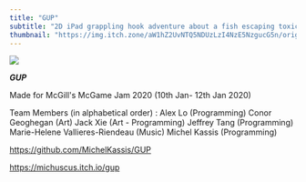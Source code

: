 ```yaml
---
title: "GUP"
subtitle: "2D iPad grappling hook adventure about a fish escaping toxic air (Unity)"
thumbnail: "https://img.itch.zone/aW1hZ2UvNTQ5NDUzLzI4NzE5NzgucG5n/original/3Y9LX5.png"
---
```


![](https://img.itch.zone/aW1hZ2UvNTQ5NDUzLzI4NzE5NzgucG5n/original/3Y9LX5.png)

_**GUP**_

Made for McGill's McGame Jam 2020 (10th Jan- 12th Jan 2020)

Team Members (in alphabetical order) :
Alex Lo (Programming)
Conor Geoghegan (Art)
Jack Xie (Art - Programming)
Jeffrey Tang (Programming)
Marie-Helene Vallieres-Riendeau (Music)
Michel Kassis (Programming)

https://github.com/MichelKassis/GUP

https://michuscus.itch.io/gup